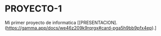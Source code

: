 # PROYECTO-1
Mi primer proyecto de informatica
[[PRESENTACION].(https://gamma.app/docs/we46z209k9rqrgx#card-pga5h9bb9pfx4ep).]
